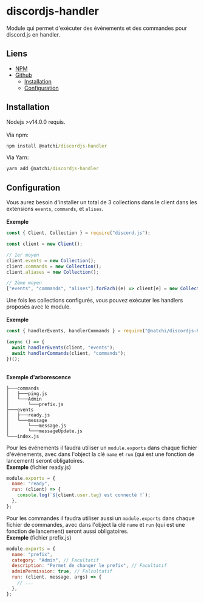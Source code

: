 # discordjs-handler

Module qui permet d'exécuter des événements et des commandes pour discord.js en handler.

## Liens
- [NPM](https://www.npmjs.com/package/@natchi/discordjs-handler)
- [Github](https://github.com/Natchi59/discordjs-handler)
  - [Installation](https://github.com/Natchi59/discordjs-handler#installation)
  - [Configuration](https://github.com/Natchi59/discordjs-handler#configuration)

## Installation
Nodejs >v14.0.0 requis.  
<br/>Via npm:
```cmd
npm install @natchi/discordjs-handler
```
Via Yarn:
```cmd
yarn add @natchi/discordjs-handler
```

## Configuration
Vous aurez besoin d'installer un total de 3 collections dans le client dans les extensions `events`, `commands`, et `alises`.  
<br/>**Exemple**
```js
const { Client, Collection } = require("discord.js");

const client = new Client();

// 1er moyen
client.events = new Collection();
client.commands = new Collection();
client.aliases = new Collection();

// 2ème moyen
["events", "commands", "alises"].forEach((e) => client[e] = new Collection());
```
Une fois les collections configurés, vous pouvez exécuter les handlers proposés avec le module.  
<br/>**Exemple**  
```js
const { handlerEvents, handlerCommands } = require("@natchi/discordjs-handler");

(async () => {
  await handlerEvents(client, "events");
  await handlerCommands(client, "commands");
})();
```
<br>**Exemple d'arborescence**
```
├───commands
│   ├───ping.js
│   └───Admin
│       └───prefix.js
├───events
│   ├───ready.js
│   └───message
│       └───message.js
│       └───messageUpdate.js
└───index.js
```
Pour les événements il faudra utiliser un `module.exports` dans chaque fichier d'événements, avec dans l'object la clé `name` et `run` (qui est une fonction de lancement) seront obligatoires.
<br>**Exemple** (fichier ready.js)
```js
module.exports = {
  name: "ready",
  run: (client) => {
    console.log(`${client.user.tag} est connecté !`);
  },
};
```
Pour les commandes il faudra utiliser aussi un `module.exports` dans chaque fichier de commandes, avec dans l'object la clé `name` et `run` (qui est une fonction de lancement) seront aussi obligatoires.
<br>**Exemple** (fichier prefix.js)
```js
module.exports = {
  name: "prefix",
  category: "Admin", // Facultatif
  description: "Permet de changer le prefix", // Facultatif
  adminPermission: true, // Falcultatif
  run: (client, message, args) => {
    // ...
  },
};
```